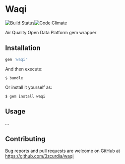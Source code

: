 # Waqi
[![Build Status](https://travis-ci.org/3zcurdia/waqi.svg?branch=master)](https://travis-ci.org/3zcurdia/waqi)[![Code Climate](https://lima.codeclimate.com/github/3zcurdia/waqi/badges/gpa.svg)](https://lima.codeclimate.com/github/3zcurdia/waqi)

Air Quality Open Data Platform gem wrapper

## Installation

```ruby
gem 'waqi'
```

And then execute:

    $ bundle

Or install it yourself as:

    $ gem install waqi

## Usage
...

## Contributing

Bug reports and pull requests are welcome on GitHub at https://github.com/3zcurdia/waqi
